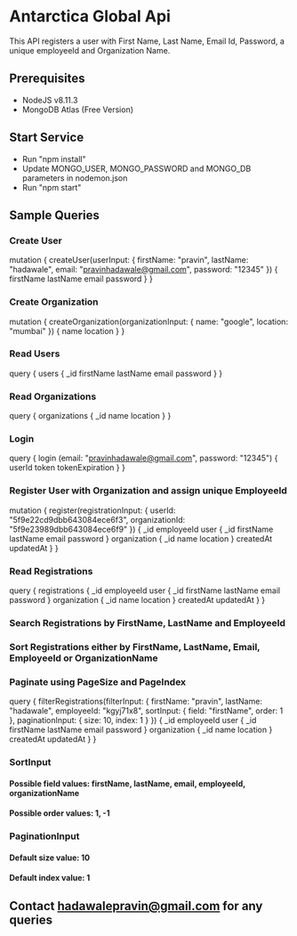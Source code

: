 # Antarctica Global Api
This API registers a user with First Name, Last Name, Email Id, Password, a unique employeeId and Organization Name.

## Prerequisites
- NodeJS v8.11.3
- MongoDB Atlas (Free Version)

## Start Service
- Run "npm install"
- Update MONGO_USER, MONGO_PASSWORD and MONGO_DB parameters in nodemon.json
- Run "npm start"

## Sample Queries

### Create User
mutation {
  createUser(userInput: {
    firstName: "pravin", 
    lastName: "hadawale", 
    email: "pravinhadawale@gmail.com",
    password: "12345"
  }) {
    firstName
    lastName
    email
    password
  }
}

### Create Organization
mutation {
  createOrganization(organizationInput: {
    name: "google", 
    location: "mumbai"
  }) {
    name
    location
  }
}

### Read Users
query {
	users {
    _id
    firstName
    lastName
    email
    password
  }
}

### Read Organizations
query {
	organizations {
    _id
    name
    location
  }
}

### Login
query {
	login (email: "pravinhadawale@gmail.com", password: "12345") {
    userId
    token
    tokenExpiration
  }
}

### Register User with Organization and assign unique EmployeeId
mutation {
  register(registrationInput: {
    userId: "5f9e22cd9dbb643084ece6f3",
    organizationId: "5f9e23989dbb643084ece6f9" 
  }) {
    _id
    employeeId
    user {
      _id
      firstName
      lastName
      email
      password
    }
    organization {
      _id
      name
      location
    }
    createdAt
    updatedAt
  }
}

### Read Registrations
query {
	registrations {
    _id
    employeeId
    user {
      _id
      firstName
      lastName
      email
      password
    }
    organization {
      _id
      name
      location
    }
    createdAt
    updatedAt
  }
}

### Search Registrations by FirstName, LastName and EmployeeId
### Sort Registrations either by FirstName, LastName, Email, EmployeeId or OrganizationName
### Paginate using PageSize and PageIndex

query {
	filterRegistrations(filterInput: {
    firstName: "pravin",
    lastName: "hadawale",
    employeeId: "kgyj71x8",
    sortInput: {
      field: "firstName",
      order: 1
    },
    paginationInput: {
      size: 10,
      index: 1
    }
  }) {
    _id
    employeeId
    user {
      _id
      firstName
      lastName
      email
      password
    }
    organization {
      _id
      name
      location
    }
    createdAt
    updatedAt
  }
}

### SortInput
#### Possible field values: firstName, lastName, email, employeeId, organizationName
#### Possible order values: 1, -1
### PaginationInput
#### Default size value: 10
#### Default index value: 1

## Contact hadawalepravin@gmail.com for any queries

